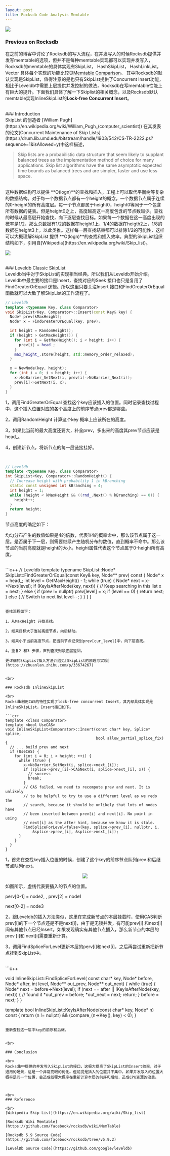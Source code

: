 ```yaml
---
layout: post
title: Rocksdb Code Analysis Memtable
---
```

![](/public/images/2020-04-15/rocksdb_cover.png)
<br>
### Previous on Rocksdb

在之前的博客中讨论了Rocksdb的写入流程，在并发写入的时候Rocksdb提供并发写memtable的选项，但并不是每种memtable实现都可以实现并发写入，Rocksdb的memtable的具体实现有SkipList， HashSkipList， HashLinkList， Vector 具体每个实现的功能比较见[Memtable Comparison](https://github.com/facebook/rocksdb/wiki/MemTable#comparison)。 其中Rocksdb的默认实现是SkipList，值得注意的是也只有SkipList提供了Concurrent Insert功能，相比于Leveldb中需要上层提供并发控制的做法，Rocksdb在写memtable性能上有巨大的提升。下面我们具体了解一下Skiplist的相关概念，以及Rocksdb默认memtable实现InlineSkipList的**Lock-free Concurrent Insert**。



<br>
### Introduction

<br>
SkipList 的创造者 [William Pugh](https://en.wikipedia.org/wiki/William_Pugh_(computer_scientist)) 在其发表的论文[Concurrent Maintenance of Skip Lists](https://drum.lib.umd.edu/bitstream/handle/1903/542/CS-TR-2222.ps?sequence=1&isAllowed=y)中这样描述，

> Skip lists are a probabilistic data structure that seem likely to supplant balanced trees as the implementation method of choice for many applications. Skip list algorithms have the same asymptotic expected time bounds as balanced trees and are simpler, faster and use less space.


<br>
这种数据结构可以提供 **O(logn)**的查找和插入，工程上可以取代平衡树等复杂的数据结构。对于每一个数据节点都有一个height的概念，一个数据节点属于连续的0-height的所有高度层。每一个节点都属于height0，height0等同于一个包含所有数据的链表。但是height0之上，高度越高这一高度包含的节点数越少。查找的时候从最高层开始查找，向下逐层查找目标。如果每一个数据在这一高度出现的概率是1/2，那么总数据有1/2的数据在height1上，1/4的数据在heigth2上，1/8的数据在height3上，以此类推。这样每一层查找结束都可以排除1/2的可能性，这样可以大概理解SkipList 提供 **O(logn)**的查找和插入效率。典型的SkipList组织结构如下，引用自[Wikipedia](https://en.wikipedia.org/wiki/Skip_list)。



![](https://upload.wikimedia.org/wikipedia/commons/thumb/8/86/Skip_list.svg/1000px-Skip_list.svg.png)



<br>
### Leveldb Classic SkipList

<br>
Leveldb当中对于SkipList的实现相当经典。所以我们从Leveldb开始介绍。Leveldb中最主要的接口是Insert，查找对应的Seek 接口也只是复用了FindGreaterOrEqual 逻辑。所以这里只要关注Insert 接口和FindGreaterOrEqual 函数就可以大致了解SkipList的工作流程了。

```c++
// Leveldb
template <typename Key, class Comparator>
void SkipList<Key, Comparator>::Insert(const Key& key) {
  Node* prev[kMaxHeight];
  Node* x = FindGreaterOrEqual(key, prev);

  int height = RandomHeight();
  if (height > GetMaxHeight()) {
    for (int i = GetMaxHeight(); i < height; i++) {
      prev[i] = head_;
    }
    max_height_.store(height, std::memory_order_relaxed);
  }

  x = NewNode(key, height);
  for (int i = 0; i < height; i++) {
    x->NoBarrier_SetNext(i, prev[i]->NoBarrier_Next(i));
    prev[i]->SetNext(i, x);
  }
}
```
1，调用FindGreaterOrEqual 查找这个key应该插入的位置。同时记录查找过程中，这个插入位置对应的各个高度上的前序节点prev都是哪些。

2，调用RandomHeight 计算这个key 概率上应该所在的高度。

3，如果比当前的最大高度还要大，补全prev，多出来的高度其prev节点应该是head_。

4，创建新节点，将新节点的每一层链接挂好。

<br>

```c++
// Leveldb
template <typename Key, class Comparator>
int SkipList<Key, Comparator>::RandomHeight() {
  // Increase height with probability 1 in kBranching
  static const unsigned int kBranching = 4;
  int height = 1;
  while (height < kMaxHeight && ((rnd_.Next() % kBranching) == 0)) {
    height++;
  }
  return height;
}


```

节点高度的确定如下：

均匀分布产生的数值如果是4的倍数，代表1/4的概率命中，那么该节点属于这一层。是否属于下一层，则需要继续产生随机分布的数值，直到概率不命中。那么该节点的当前高度就是height的大小。height属性代表这个节点属于0-height所有高度。

<br>
```c++
// Leveldb
template <typename Key, class Comparator>
typename SkipList<Key, Comparator>::Node*
SkipList<Key, Comparator>::FindGreaterOrEqual(const Key& key,
                                              Node** prev) const {
  Node* x = head_;
  int level = GetMaxHeight() - 1;
  while (true) {
    Node* next = x->Next(level);
    if (KeyIsAfterNode(key, next)) {
      // Keep searching in this list
      x = next;
    } else {
      if (prev != nullptr) prev[level] = x;
      if (level == 0) {
        return next;
      } else {
        // Switch to next list
        level--;
      }
    }
  }
}

```

查找流程如下：

1，从MaxHeight 开始查找。

2，如果目标大于当前高度节点，向后移动。

3，如果小于当前高度节点，把当前节点记录到prev[cur_level]中，向下层查找。

4，重复2 和3 步骤，直到查找到最底层返回。

更详细的SkipList插入方法介绍见[SkipList的原理与实现](https://zhuanlan.zhihu.com/p/33674267)


<br>

### Rocksdb InlineSkipList

<br>
Rocksdb利用CAS的特性实现了lock-free concurrent Insert，其内部具体实现是InlineSkipList，Insert接口如下。

```c++
template <class Comparator>
template <bool UseCAS>
void InlineSkipList<Comparator>::Insert(const char* key, Splice* splice,
                                        bool allow_partial_splice_fix) {
  // ... build prev and next
  if (UseCAS) {
    for (int i = 0; i < height; ++i) {
      while (true) {
        x->NoBarrier_SetNext(i, splice->next_[i]);
        if (splice->prev_[i]->CASNext(i, splice->next_[i], x)) {
          // success
          break;
        }
        // CAS failed, we need to recompute prev and next. It is unlikely
        // to be helpful to try to use a different level as we redo the
        // search, because it should be unlikely that lots of nodes have
        // been inserted between prev[i] and next[i]. No point in using
        // next[i] as the after hint, because we know it is stale.
        FindSpliceForLevel<false>(key, splice->prev_[i], nullptr, i,
            &splice->prev_[i], &splice->next_[i]);
      }
    }
  }
}
```

1，首先在查找key插入位置的时候，创建了这个key的前序节点队列prev 和后继节点队列next。


<div style="text-align: center">
<img src="/public/images/2020-04-24/inlineskiplist_prev_next.png"/>
</div>

如图所示，虚线代表要插入的节点的位置。

perv[0-1] = node2, , prev[2] = node1

next[0-2] = node3

2，跟Leveldb的插入方法类似，这里在完成新节点的本层挂载时，使用CAS判断prev[i]的下一个节点还是不是next[i]，由于是无锁并发，有可能prev[i] 和next[i] 间有其他节点已经Insert。如果发现确实有其他节点插入，那么新节点的本层的prev [i]和 next[i]需要重新计算。

3，调用FindSpliceForLevel更新本层的perv[i]和next[i]，之后再尝试重新把新节点挂到SkipList中。

<br>
```c++

void InlineSkipList<Comparator>::FindSpliceForLevel(
    const char* key,
    Node* before, Node* after,
    int level, Node** out_prev,
    Node** out_next) {
  while (true) {
    Node* next = before->Next(level);
    if (next == after || !KeyIsAfterNode(key, next)) {
      // found it
      *out_prev = before;
      *out_next = next;
      return;
    }
    before = next;
  }
}

template <class Comparator>
bool InlineSkipList<Comparator>::KeyIsAfterNode(const char* key,
                                                Node* n) const {
  return (n != nullptr) && (compare_(n->Key(), key) < 0);
}

```

重新查找这一层中key的前序和后继。

 
<br>

### Conclusion

<br>
Rocksdb中提供的并发写入SkipList的接口，这极大提高了SkipList的Insert效率，对于通用的场景，这是一个非常亮眼的优化。但前提是插入的位置并不集中，如果并发写入的位置大概率是同一个位置，会造成线程大概率在重新计算本层的前序和后继，造成CPU资源的浪费。



<br>
### Reference

<br>
[Wikipedia Skip List](https://en.wikipedia.org/wiki/Skip_list)

[Rocksdb Wiki Memtable](https://github.com/facebook/rocksdb/wiki/MemTable)

[Rocksdb 5.9 Source Code](https://github.com/facebook/rocksdb/tree/v5.9.2)

[LevelDb Source Code](https://github.com/google/leveldb)
